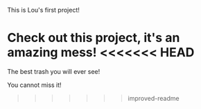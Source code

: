 This is Lou's first project!

Check out this project, it's an amazing mess!
<<<<<<< HEAD
=======

The best trash you will ever see!

You cannot miss it!
>>>>>>> improved-readme
